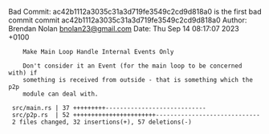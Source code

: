 Bad Commit:
    ac42b1112a3035c31a3d719fe3549c2cd9d818a0 is the first bad commit
    commit ac42b1112a3035c31a3d719fe3549c2cd9d818a0
    Author: Brendan Nolan <bnolan23@gmail.com>
    Date:   Thu Sep 14 08:17:07 2023 +0100
    
        Make Main Loop Handle Internal Events Only
    
        Don't consider it an Event (for the main loop to be concerned with) if
        something is received from outside - that is something which the p2p
        module can deal with.
    
     src/main.rs | 37 +++++++++----------------------------
     src/p2p.rs  | 52 +++++++++++++++++++++++-----------------------------
     2 files changed, 32 insertions(+), 57 deletions(-)

